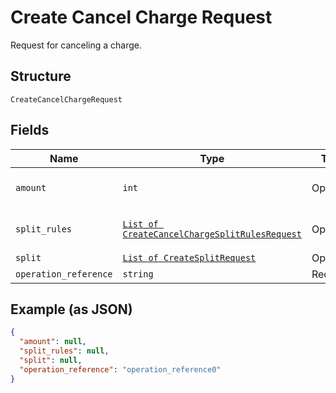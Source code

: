 
# Create Cancel Charge Request

Request for canceling a charge.

## Structure

`CreateCancelChargeRequest`

## Fields

| Name | Type | Tags | Description |
|  --- | --- | --- | --- |
| `amount` | `int` | Optional | The amount that will be canceled. |
| `split_rules` | [`List of CreateCancelChargeSplitRulesRequest`](../../doc/models/create-cancel-charge-split-rules-request.md) | Optional | The split rules request |
| `split` | [`List of CreateSplitRequest`](../../doc/models/create-split-request.md) | Optional | Splits |
| `operation_reference` | `string` | Required | - |

## Example (as JSON)

```json
{
  "amount": null,
  "split_rules": null,
  "split": null,
  "operation_reference": "operation_reference0"
}
```

